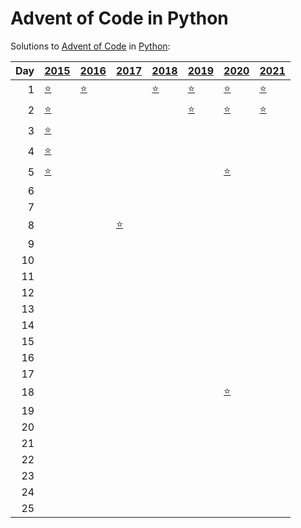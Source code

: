 # Advent of Code in Python

Solutions to [Advent of Code](https://adventofcode.com/) in [Python](https://www.python.org/):

|   Day | [2015](2015)                                         | [2016](2016)                        | [2017](2017)                             | [2018](2018)                      | [2019](2019)                                     | [2020](2020)                      | [2021](2021)              |
|------:|:-----------------------------------------------------|:------------------------------------|:-----------------------------------------|:----------------------------------|:-------------------------------------------------|:----------------------------------|:--------------------------|
|     1 | [⭐](2015/01_not_quite_lisp)                         | [⭐](2016/01_no_time_for_a_taxicab) |                                          | [⭐](2018/01_chronal_calibration) | [⭐](2019/01_the_tyranny_of_the_rocket_equation) | [⭐](2020/01_report_repair)       | [⭐](2021/01_sonar_sweep) |
|     2 | [⭐](2015/02_i_was_told_there_would_be_no_math)      |                                     |                                          |                                   | [⭐](2019/02_1202_program_alarm)                 | [⭐](2020/02_password_philosophy) | [⭐](2021/02_dive)        |
|     3 | [⭐](2015/03_perfectly_spherical_houses_in_a_vacuum) |                                     |                                          |                                   |                                                  |                                   |                           |
|     4 | [⭐](2015/04_the_ideal_stocking_stuffer)             |                                     |                                          |                                   |                                                  |                                   |                           |
|     5 | [⭐](2015/05_doesnt_he_have_intern-elves_for_this)   |                                     |                                          |                                   |                                                  | [⭐](2020/05_binary_boarding)     |                           |
|     6 |                                                      |                                     |                                          |                                   |                                                  |                                   |                           |
|     7 |                                                      |                                     |                                          |                                   |                                                  |                                   |                           |
|     8 |                                                      |                                     | [⭐](2017/08_i_heard_you_like_registers) |                                   |                                                  |                                   |                           |
|     9 |                                                      |                                     |                                          |                                   |                                                  |                                   |                           |
|    10 |                                                      |                                     |                                          |                                   |                                                  |                                   |                           |
|    11 |                                                      |                                     |                                          |                                   |                                                  |                                   |                           |
|    12 |                                                      |                                     |                                          |                                   |                                                  |                                   |                           |
|    13 |                                                      |                                     |                                          |                                   |                                                  |                                   |                           |
|    14 |                                                      |                                     |                                          |                                   |                                                  |                                   |                           |
|    15 |                                                      |                                     |                                          |                                   |                                                  |                                   |                           |
|    16 |                                                      |                                     |                                          |                                   |                                                  |                                   |                           |
|    17 |                                                      |                                     |                                          |                                   |                                                  |                                   |                           |
|    18 |                                                      |                                     |                                          |                                   |                                                  | [⭐](2020/18_operation_order)     |                           |
|    19 |                                                      |                                     |                                          |                                   |                                                  |                                   |                           |
|    20 |                                                      |                                     |                                          |                                   |                                                  |                                   |                           |
|    21 |                                                      |                                     |                                          |                                   |                                                  |                                   |                           |
|    22 |                                                      |                                     |                                          |                                   |                                                  |                                   |                           |
|    23 |                                                      |                                     |                                          |                                   |                                                  |                                   |                           |
|    24 |                                                      |                                     |                                          |                                   |                                                  |                                   |                           |
|    25 |                                                      |                                     |                                          |                                   |                                                  |                                   |                           |
